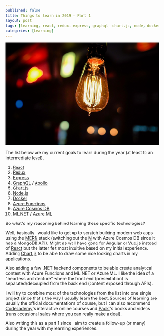 ```yaml
---
published: false
title: Things to learn in 2019 - Part 1
layout: post
tags: [learning, react, redux. express, graphql, chart.js, node, docker, azure, mern, codecademy, packt]
categories: [Learning]
---
```


![lightbulb](https://raw.githubusercontent.com/wikar/wikar.github.io/master/assets/images/2019-01-21-things-to-learn-in-2019-p1/lightbulb.jpg)

The list below are my current goals to learn during the year (at least to an intermediate level).

1. [React](https://reactjs.org/)
1. [Redux](https://redux.js.org/)
1. [Express](https://expressjs.com/)
1. [GraphQL](https://graphql.org/) / [Apollo](https://www.apollographql.com/)
1. [Chart.js](https://www.chartjs.org/)
1. [Node.js](https://nodejs.org/en/)
1. [Docker](https://www.docker.com/)
1. [Azure Functions](https://azure.microsoft.com/en-us/services/functions/)
1. [Azure Cosmos DB](https://azure.microsoft.com/en-us/services/cosmos-db/)
1. [ML.NET](https://dotnet.microsoft.com/apps/machinelearning-ai/ml-dotnet) / [Azure ML](https://azure.microsoft.com/en-us/services/machine-learning-service/)

So what's my reasoning behind learning these specific technologies?

Well, basically I would like to get up to scratch building modern web apps using the [MERN](https://www.apress.com/us/blog/all-blog-posts/why-mern/12056000) stack (switching out the [M](https://www.mongodb.com/) with Azure Cosmos DB since it has a [MongoDB API](https://docs.microsoft.com/en-us/azure/cosmos-db/mongodb-introduction)). Might as well have gone for [Angular](https://angular.io/) or [Vue.js](https://vuejs.org/) instead of [React](https://reactjs.org/) but the latter felt most intuitive based on my initial experience. Adding [Chart.js](https://www.chartjs.org/) to be able to draw some nice looking charts in my applications.

Also adding a few .NET backend components to be able create analytical content with Azure Functions and ML.NET or Azure ML. I like the idea of a "headless architecture" where the front end (presentation) is separated/decoupled from the back end (content exposed through APIs).

I will try to combine most of the technologies from the list into one single project since that's the way I usually learn the best. Sources of learning are usually the official documentations of course, but I can also recommend [Codecademy](https://www.codecademy.com/)'s interactive online courses and [Packt](https://www.packtpub.com/)'s books and videos (runs occasional sales where you can really make a deal).

Also writing this as a part 1 since I aim to create a follow-up (or many) during the year with my learning experiences.